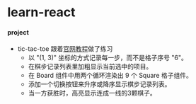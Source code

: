 # learn-react

#### project
* tic-tac-toe
    跟着[官网教程](https://doc.react-china.org/react/tutorial/tutorial.html)做了练习
    * 以 "(1, 3)" 坐标的方式记录每一步，而不是格子序号 "6"。
    * 在棋步记录列表里加粗显示当前选中的项目。
    * 在 Board 组件中用两个循环渲染出 9 个 Square 格子组件。
    * 添加一个切换按钮来升序或降序显示棋步记录列表。
    * 当一方获胜时，高亮显示连成一线的3颗棋子。